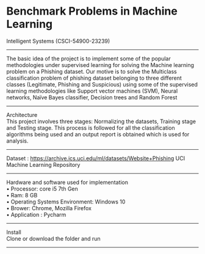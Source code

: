 # Benchmark Problems in Machine Learning
Intelligent Systems (CSCI-54900-23239)

-----------------------------------------

The basic idea of the project is to implement some of the popular methodologies under supervised learning for solving the Machine learning problem on a Phishing dataset. Our motive is to solve the Multiclass classification problem of phishing dataset belonging to three different classes (Legitimate, Phishing and Suspicious) using some of the supervised learning methodologies like Support vector machines (SVM), Neural networks, Naïve Bayes classifier, Decision trees and Random Forest
<br>

-----------------------------------------
Architecture<br>
This project involves three stages: Normalizing the datasets, Training stage and Testing stage. This process is followed for all the classification algorithms being used and an output report is obtained which is used for analysis.<br>

-----------------------------------------
Dataset : https://archive.ics.uci.edu/ml/datasets/Website+Phishing UCI Machine Learning Repository

-----------------------------------------
Hardware and software used for implementation<br>
•	Processor: core i5 7th Gen<br>
•	Ram: 8 GB<br>
•	Operating Systems Environment: Windows 10<br>
•	Brower: Chrome, Mozilla Firefox<br>
•	Application : Pycharm<br>

-----------------------------------------
Install<br>
Clone or download the folder and run<br>

-----------------------------------------
